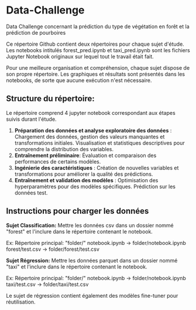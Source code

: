 # Data-Challenge
Data Challenge concernant la prédiction du type de végétation en forêt et la prédiction de pourboires

Ce répertoire Github contient deux répertoires pour chaque sujet d'étude. 
Les notebooks intitulés forest_pred.ipynb et taxi_pred.ipynb sont les fichiers Jupyter Notebook originaux sur lequel tout le travail était fait.

Pour une meilleure organisation et compréhension, chaque sujet dispose de son propre répertoire.
Les graphiques et résultats sont présentés dans les notebooks, de sorte que aucune exécution n'est nécessaire.

## Structure du répertoire:

Le répertoire comprend 4 jupyter notebook correspondant aux étapes suivis durant l'étude.
1. **Préparation des données et analyse exploratoire des données** : Chargement des données, gestion des valeurs manquantes et transformations initiales. Visualisation et statistiques descriptives pour comprendre la distribution des variables.
2. **Entraînement préliminaire**: Évaluation et comparaison des performances de certains modèles.
3. **Ingénierie des caractéristiques** : Création de nouvelles variables et transformations pour améliorer la qualité des prédictions.
4. **Entraînement et validation des modèles** : Optimisation des hyperparamètres pour des modèles spécifiques. Prédiction sur les données test.

## Instructions pour charger les données

**Sujet Classification:**
Mettre les données csv dans un dossier nommé "forest" et l'inclure dans le répertoire contenant le notebook.

Ex: 
Répertoire principal:  "folder/"
notebook.ipynb -> folder/notebook.ipynb
forest/test.csv  ->   folder/forest/test.csv

**Sujet Régression:**
Mettre les données parquet dans un dossier nommé "taxi" et l'inclure dans le répertoire contenant le notebook.

Ex: 
Répertoire principal:  "folder/"
notebook.ipynb -> folder/notebook.ipynb
taxi/test.csv  ->   folder/taxi/test.csv

Le sujet de régression contient également des modèles fine-tuner pour réutilisation.
